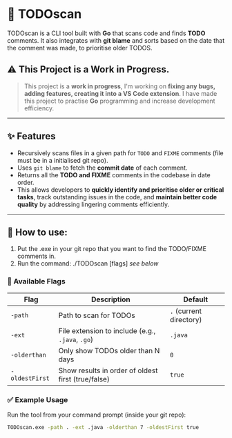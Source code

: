 # 📝 TODOscan

TODOscan is a CLI tool built with **Go** that scans code and finds **TODO** comments. It also integrates with **git blame** and sorts based on the date that the comment was made, to prioritise older TODOS. 

## ⚠️ This Project is a Work in Progress.
> This project is a **work in progress**, I'm working on **fixing any bugs, adding features, creating it into a VS Code extension**. I have made this project to practise **Go** programming and increase development efficiency. 
---

## ✨ Features

- Recursively scans files in a given path for `TODO` and `FIXME` comments (file must be in a initialised git repo). 
- Uses `git blame` to fetch the **commit date** of each comment.  
- Returns all the **TODO and FIXME** comments in the codebase in date order. 
- This allows developers to **quickly identify and prioritise older or critical tasks**, track outstanding issues in the code, and **maintain better code quality** by addressing lingering comments efficiently.

---

## 🚀 How to use: 

1. Put the .exe in your git repo that you want to find the TODO/FIXME comments in. 
2. Run the command: ./TODOscan [flags] *see below* 

### 🚩 Available Flags

| Flag           | Description                                                                 | Default        |
|----------------|-----------------------------------------------------------------------------|----------------|
| `-path`        | Path to scan for TODOs                                                      | `.` (current directory) |
| `-ext`         | File extension to include (e.g., `.java`, `.go`)                            | `.java`       |
| `-olderthan`   | Only show TODOs older than N days                                           | `0`           |
| `-oldestFirst` | Show results in order of oldest first (true/false)                          | `true`        |
 

### ✅ Example Usage

Run the tool from your command prompt (inside your git repo):

```bash
TODOscan.exe -path . -ext .java -olderthan 7 -oldestFirst true
